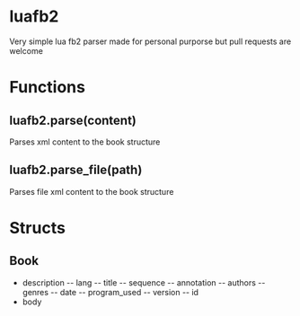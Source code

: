# luafb2
Very simple lua fb2 parser made for personal purporse but pull requests are welcome
# Functions
## luafb2.parse(content)
Parses xml content to the book structure
## luafb2.parse_file(path)
Parses file xml content to the book structure
# Structs
## Book
- description
-- lang
-- title
-- sequence
-- annotation
-- authors
-- genres
-- date
-- program_used
-- version
-- id
- body
